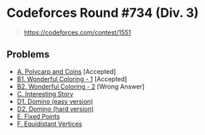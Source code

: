 # Codeforces Round #734 (Div. 3)

> https://codeforces.com/contest/1551

## Problems

* [A. Polycarp and Coins](https://codeforces.com/contest/1551/problem/A) [Accepted]
* [B1. Wonderful Coloring - 1](https://codeforces.com/contest/1551/problem/B1) [Accepted]
* [B2. Wonderful Coloring - 2](https://codeforces.com/contest/1551/problem/B2) [Wrong Answer]
* [C. Interesting Story](https://codeforces.com/contest/1551/problem/C)
* [D1. Domino (easy version)](https://codeforces.com/contest/1551/problem/D1)
* [D2. Domino (hard version)](https://codeforces.com/contest/1551/problem/D2)
* [E. Fixed Points](https://codeforces.com/contest/1551/problem/E)
* [F. Equidistant Vertices](https://codeforces.com/contest/1551/problem/F)
